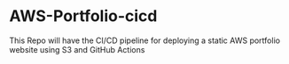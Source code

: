 # AWS-Portfolio-cicd
This Repo will have the CI/CD pipeline for deploying a static AWS portfolio website using S3 and GitHub Actions
